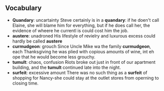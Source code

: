 ## Vocabulary

- **Quandary**: uncartainty
  Steve certainly is in a **quandary**: if he doen't call Elaine, she will blame
  him for everything, but if he does call her, the evidence of wheere he
  currentl is could cost him the job.
- **austere**: unadroned
 His lifestyle of revielry and luxurous excess could hardly be called
 **austere** 
- **curmudgeon**: grouch
  Since Uncle Mike wa the family **curmudgeon**, each Thanksgiving he was plied
  with copious amounts of wine, int eh ope that he would become less grouchy.
- **tumult**: chaos, confusion
  Riots broke out just in front of our apartment building, and the **tumult**
  continued late into the night.
- **surfeit**: excessive amount
  There was no such thing as a **surfeit** of shopping for Nancy-she could stay
  at the outlet stores from operning to closing time.
